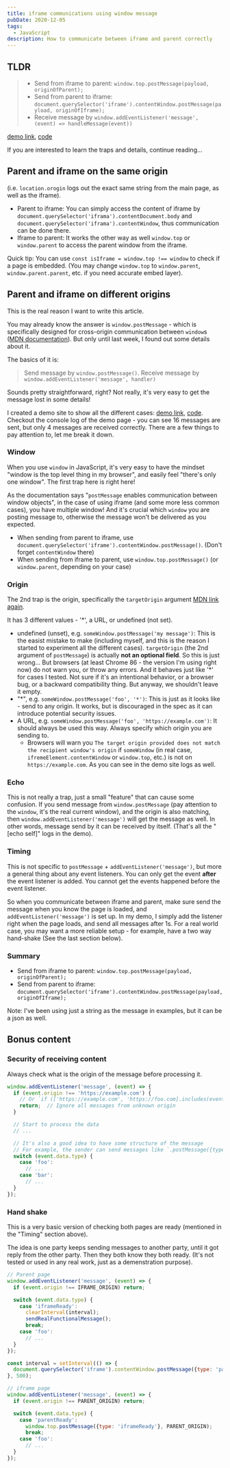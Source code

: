 ```yaml
---
title: iframe communications using window message
pubDate: 2020-12-05
tags:
  - JavaScript
description: How to communicate between iframe and parent correctly
---
```


## TLDR

> - Send from iframe to parent: `window.top.postMessage(payload, originOfParent);`
> - Send from parent to iframe: `document.querySelector('iframe').contentWindow.postMessage(payload, originOfIframe);`
> - Receive message by `window.addEventListener('message', (event) => handleMessage(event))`

[demo link](https://iframe-message-demo-parent.netlify.app/), [code](https://github.com/liyangguang/iframe-message-demo)

If you are interested to learn the traps and details, continue reading...

## Parent and iframe on the same origin

(i.e. `location.orogin` logs out the exact same string from the main page, as well as the iframe).

- Parent to iframe: You can simply access the content of iframe by `document.querySelector('iframa').contentDocument.body` and `document.querySelector('iframa').contentWindow`, thus communication can be done there.
- Iframe to parent: It works the other way as well `window.top` or `window.parent` to access the parent window from the iframe.

Quick tip: You can use `const isIframe = window.top !== window` to check if a page is embedded. (You may change `window.top` to `window.parent`, `window.parent.parent`, etc. if you need accurate embed layer).

## Parent and iframe on different origins

This is the real reason I want to write this article.

You may already know the answer is `window.postMessage` - which is specifically designed for cross-origin communication between `window`s ([MDN documentation](https://developer.mozilla.org/en-US/docs/Web/API/Window/postMessage)). But only until last week, I found out some details about it.

The basics of it is:
> Send message by `window.postMessage()`. Receive message by `window.addEventListener('message', handler)`

Sounds pretty straightforward, right? Not really, it's very easy to get the message lost in some details!

I created a demo site to show all the different cases: [demo link](https://iframe-message-demo-parent.netlify.app/), [code](https://github.com/liyangguang/iframe-message-demo). Checkout the console log of the demo page - you can see 16 messages are sent, but only 4 messages are received correctly. There are a few things to pay attention to, let me break it down.

### Window

When you use `window` in JavaScript, it's very easy to have the mindset "window is the top level thing in my browser", and easily feel "there's only one window". The first trap here is right here!

As the documentation says "`postMessage` enables communication between window objects", in the case of using iframe (and some more less common cases), you have multiple window! And it's crucial which `window` you are posting message to, otherwise the message won't be delivered as you expected.

- When sending from parent to iframe, use `document.querySelector('iframe').contentWindow.postMessage()`. (Don't forget `contentWindow` there)
- When sending from iframe to parent, use `window.top.postMessage()` (or `window.parent`, depending on your case)

### Origin

The 2nd trap is the origin, specifically the `targetOrigin` argument [MDN link again](https://developer.mozilla.org/en-US/docs/Web/API/Window/postMessage#Syntax).

It has 3 different values - '*', a URL, or undefined (not set).

- undefined (unset), e.g. `someWindow.postMessage('my message')`: This is the easist mistake to make (including myself, and this is the reason I started to experiment all the different cases). `targetOrigin` (the 2nd argument of `postMessage`) is actually **not an optional field**. So this is just wrong... But browsers (at least Chrome 86 - the version I'm using right now) do not warn you, or throw any errors. And it behaves just like '*' for cases I tested. Not sure if it's an intentional behavior, or a browser bug, or a backward compatibility thing. But anyway, we shouldn't leave it empty.
- "*", e.g. `someWindow.postMessage('foo', '*')`: This is just as it looks like - send to any origin. It works, but is discouraged in the spec as it can introduce potential security issues.
- A URL, e.g. `someWindow.postMessage('foo', 'https://example.com')`: It should always be used this way. Always specify which origin you are sending to.
  - Browsers will warn you `The target origin provided does not match the recipient window's origin` if `someWindow` (in real case, `ifremeElement.contentWindow` or `window.top`, etc.) is not on `https://example.com`. As you can see in the demo site logs as well.

### Echo

This is not really a trap, just a small "feature" that can cause some confusion. If you send message from `window.postMessage` (pay attention to the `window`, it's the real current window), and the origin is also matching, then `window.addEventListener('message')` will get the message as well. In other words, message send by it can be received by itself. (That's all the "[echo self]" logs in the demo).

### Timing

This is not specific to `postMessage` + `addEventListener('message')`, but more a general thing about any event listeners. You can only get the event **after** the event listener is added. You cannot get the events happened before the event listener.

So when you communicate between iframe and parent, make sure send the message when you know the page is loaded, and `addEventListener('message')` is set up. In my demo, I simply add the listener right when the page loads, and send all messages after 1s. For a real world case, you may want a more reliable setup - for example, have a two way hand-shake (See the last section below).

### Summary

- Send from iframe to parent: `window.top.postMessage(payload, originOfParent);`
- Send from parent to iframe: `document.querySelector('iframe').contentWindow.postMessage(payload, originOfIframe);`

Note: I've been using just a string as the message in examples, but it can be a json as well.

## Bonus content

### Security of receiving content

Always check what is the origin of the message before processing it.

```javascript
window.addEventListener('message', (event) => {
  if (event.origin !== 'https://example.com') {
    // Or `if (['https://example.com', 'https://foo.com].includes(event.origin))` when you have multiple expected origins
    return;  // Ignore all messages from unknown origin
  }

  // Start to process the data
  // ...

  // It's also a good idea to have some structure of the message
  // For example, the sender can send messages like `.postMessage({type: 'foo', value: 123}, origin)`
  switch (event.data.type) {
    case 'foo':
      // ...
    case 'bar':
      // ...
  }
});
```

### Hand shake

This is a very basic version of checking both pages are ready (mentioned in the "Timing" section above).

The idea is one party keeps sending messages to another party, until it got reply from the other party. Then they both know they both ready. (It's not tested or used in any real work, just as a demenstration purpose).

```javascript
// Parent page
window.addEventListener('message', (event) => {
  if (event.origin !== IFRAME_ORIGIN) return;

  switch (event.data.type) {
    case 'iframeReady':
      clearInterval(interval);
      sendRealFunctionalMessage();
      break;
    case 'foo':
      // ...
  }
});

const interval = setInterval(() => {
  document.querySelector('iframe').contentWindow.postMessage({type: 'parentReady'}, IFRAME_ORIGIN)
}, 500);
```

```javascript
// iframe page
window.addEventListener('message', (event) => {
  if (event.origin !== PARENT_ORIGIN) return;

  switch (event.data.type) {
    case 'parentReady':
      window.top.postMessage({type: 'iframeReady'}, PARENT_ORIGIN);
      break;
    case 'foo':
      // ...
  }
});
```